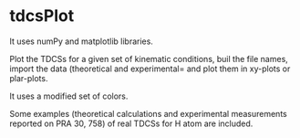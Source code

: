# tdcsPlot

It uses numPy and matplotlib libraries.

Plot the TDCSs for a given set of kinematic conditions, buil the file names, import the data (theoretical and experimental= and plot them in xy-plots or plar-plots.

It uses a modified set of colors.

Some examples (theoretical calculations and experimental measurements reported on PRA 30, 758) of real TDCSs for H atom are included.

